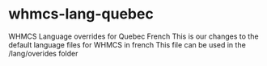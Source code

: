 # whmcs-lang-quebec
WHMCS Language overrides for Quebec French
This is our changes to the default language files for WHMCS in french
This file can be used in the /lang/overides folder
